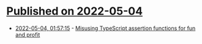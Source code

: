 # [Published on 2022-05-04](index.md)

* [2022-05-04, 01:57:15](https://news.ycombinator.com/item?id=31255935) - [Misusing TypeScript assertion functions for fun and profit](https://v5.chriskrycho.com/journal/misusing-typescript-assertion-functions-for-fun-and-profit/)
